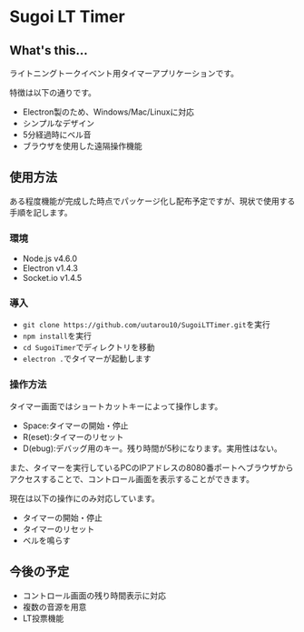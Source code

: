 # Sugoi LT Timer
## What's this...
ライトニングトークイベント用タイマーアプリケーションです。

特徴は以下の通りです。
* Electron製のため、Windows/Mac/Linuxに対応
* シンプルなデザイン
* 5分経過時にベル音
* ブラウザを使用した遠隔操作機能

## 使用方法
ある程度機能が完成した時点でパッケージ化し配布予定ですが、現状で使用する手順を記します。

### 環境
* Node.js v4.6.0
* Electron v1.4.3
* Socket.io v1.4.5

### 導入
* `git clone https://github.com/uutarou10/SugoiLTTimer.git`を実行
* `npm install`を実行
* `cd SugoiTimer`でディレクトリを移動
* `electron .`でタイマーが起動します

### 操作方法
タイマー画面ではショートカットキーによって操作します。
* Space:タイマーの開始・停止
* R(eset):タイマーのリセット
* D(ebug):デバッグ用のキー。残り時間が5秒になります。実用性はない。

また、タイマーを実行しているPCのIPアドレスの8080番ポートへブラウザからアクセスすることで、コントロール画面を表示することができます。

現在は以下の操作にのみ対応しています。
* タイマーの開始・停止
* タイマーのリセット
* ベルを鳴らす

## 今後の予定
* コントロール画面の残り時間表示に対応
* 複数の音源を用意
* LT投票機能
